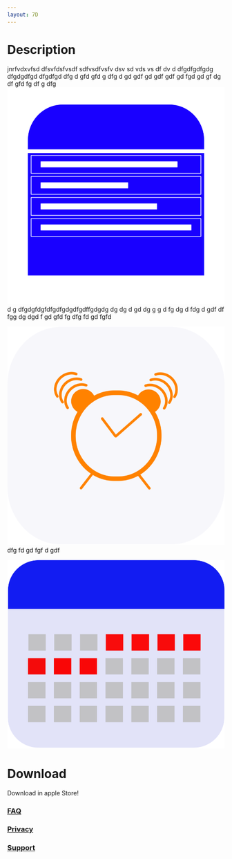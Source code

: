 ```yaml
---
layout: 7D
---
```

# Description
jnrfvdxvfsd
dfsvfdsfvsdf sdfvsdfvsfv dsv sd vds vs df dv  d dfgdfgdfgdg dfgdgdfgd  dfgdfgd dfg d gfd gfd g dfg d gd gdf gd gdf
gdf gd fgd gd gf dg df gfd fg df
g dfg
![Octocat](./assets/Onboarding_plan.png)
d g dfgdgfdgfdfgdfgdgdfgdffgdgdg dg dg d gd dg g g d fg dg d fdg d gdf df fgg dg dgd f gd gfd fg dfg fd gd fgfd

![Octocat](./assets/Onboarding_reminder.png)
 dfg fd gd fgf d gdf
 
 ![Octocat](./assets/Onboarding_Calendar.png)

# Download
Download in apple Store!

### [FAQ](./faq.html)

### [Privacy](./privacy.html)

### [Support](./support.html)
